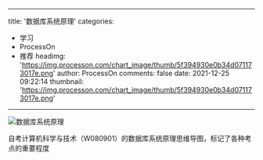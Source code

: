 
---
title: '数据库系统原理'
categories: 
 - 学习
 - ProcessOn
 - 推荐
headimg: 'https://img.processon.com/chart_image/thumb/5f394930e0b34d071173017e.png'
author: ProcessOn
comments: false
date: 2021-12-25 09:22:14
thumbnail: 'https://img.processon.com/chart_image/thumb/5f394930e0b34d071173017e.png'
---

<div>   
<img class="thumb" alt="数据库系统原理" src="https://img.processon.com/chart_image/thumb/5f394930e0b34d071173017e.png" referrerpolicy="no-referrer">
<p>自考计算机科学与技术（W080901）的数据库系统原理思维导图，标记了各种考点的重要程度</p>  
</div>
            
